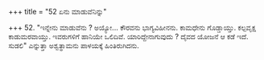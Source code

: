 +++
title = "52 ಏನು ಮಾಡುವೆನಿನ್ನು"

+++
52. "ಇನ್ನೇನು ಮಾಡುವೆನು ? ಅಯ್ಯೋ... ಕೌರವನು ಭಾಗ್ಯವಿಹೀನನು. ಕಾಮಧೇನು ಗೊಡ್ಡಾಯ್ತು. ಕಲ್ಪವೃಕ್ಷ ಕಾಡುಮರವಾಯ್ತು. ಇವರುಗಳಿಗೆ ಹಾನಿಯೇ ಒಲಿದಿವೆ. ಯಾರಿದ್ದೇನಾಗುವುದು ? ದೈವದ ಯೋಜನೆ ಆ ಕಡೆ ಇದೆ. ಸುಡಲಿ" ಎನ್ನುತ್ತಾ ಅಶ್ವತ್ಥಾಮನು ಪಾಳಯಕ್ಕೆ ಹಿಂತಿರುಗಿದನು.